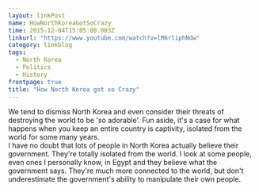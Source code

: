 ```yaml
---
layout: linkPost
name: HowNorthKoreaGotSoCrazy
time: 2015-12-04T15:05:00.003Z
linkurl: "https://www.youtube.com/watch?v=lM6rliphNdw"
category: linkblog
tags: 
  - North Korea
  - Politics
  - History
frontpage: true
title: "How North Korea got so Crazy"
---
```


<div class="youtube-container">
   <div class="youtube-player" data-id="lM6rliphNdw"></div>
</div>

We tend to dismiss North Korea and even consider their threats of destroying the world to be 'so adorable'. Fun aside, it's a case for what happens when you keep an entire country is captivity, isolated from the world for some many years.  
I have no doubt that lots of people in North Korea actually believe their government. They're totally isolated from the world. I look at some people, even ones I personally know, in Egypt and they believe what the government says. They're much more connected to the world, but don't underestimate the government's ability to manipulate their own people.  
